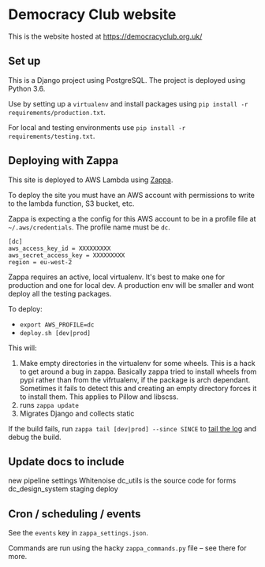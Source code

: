 # Democracy Club website

This is the website hosted at https://democracyclub.org.uk/

## Set up

This is a Django project using PostgreSQL. The project is deployed using Python 3.6.

Use by setting up a `virtualenv` and install packages using `pip install -r requirements/production.txt`.

For local and testing environments use `pip install -r requirements/testing.txt`.

## Deploying with Zappa

This site is deployed to AWS Lambda using [Zappa][zappa].

To deploy the site you must have an AWS account with permissions to write to the lambda function, S3 bucket, etc.

Zappa is expecting a the config for this AWS account to be in a profile file at `~/.aws/credentials`. The profile name must be `dc`.

```
[dc]
aws_access_key_id = XXXXXXXXX
aws_secret_access_key = XXXXXXXXX
region = eu-west-2
```

Zappa requires an active, local virtualenv. It's best to make one for production and one for local dev. A production env will be smaller and wont deploy all the testing packages.

To deploy:

* `export AWS_PROFILE=dc`
* `deploy.sh [dev|prod]`

This will:

1. Make empty directories in the virtualenv for some wheels. This is a hack to get around a bug in zappa. Basically zappa tried to install wheels from pypi rather than from the vifrtualenv, if the package is arch dependant. Sometimes it fails to detect this and creating an empty directory forces it to install them. This applies to Pillow and libscss.
2. runs `zappa update`
3. Migrates Django and collects static

If the build fails, run `zappa tail [dev|prod] --since SINCE` to [tail the log](https://github.com/Miserlou/Zappa#tailing-logs) and debug the build.

## Update docs to include 
new pipeline settings
Whitenoise
dc_utils is the source code for forms
dc_design_system
staging deploy

## Cron / scheduling / events

See the `events` key in `zappa_settings.json`.

Commands are run using the hacky `zappa_commands.py` file – see there for more.

[zappa]: https://github.com/Miserlou/Zappa
